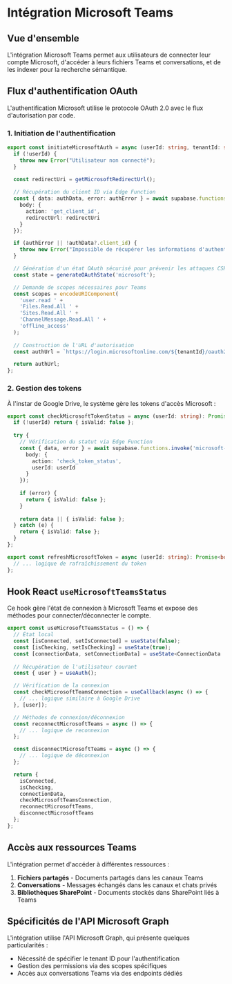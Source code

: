 
# Intégration Microsoft Teams

## Vue d'ensemble

L'intégration Microsoft Teams permet aux utilisateurs de connecter leur compte Microsoft, d'accéder à leurs fichiers Teams et conversations, et de les indexer pour la recherche sémantique.

## Flux d'authentification OAuth

L'authentification Microsoft utilise le protocole OAuth 2.0 avec le flux d'autorisation par code.

### 1. Initiation de l'authentification

```typescript
export const initiateMicrosoftAuth = async (userId: string, tenantId: string): Promise<string> => {
  if (!userId) {
    throw new Error("Utilisateur non connecté");
  }

  const redirectUri = getMicrosoftRedirectUrl();
  
  // Récupération du client ID via Edge Function
  const { data: authData, error: authError } = await supabase.functions.invoke('microsoft-oauth', {
    body: { 
      action: 'get_client_id',
      redirectUrl: redirectUri
    }
  });

  if (authError || !authData?.client_id) {
    throw new Error("Impossible de récupérer les informations d'authentification");
  }

  // Génération d'un état OAuth sécurisé pour prévenir les attaques CSRF
  const state = generateOAuthState('microsoft');

  // Demande de scopes nécessaires pour Teams
  const scopes = encodeURIComponent(
    'user.read ' +
    'Files.Read.All ' +
    'Sites.Read.All ' +
    'ChannelMessage.Read.All ' +
    'offline_access'
  );
  
  // Construction de l'URL d'autorisation
  const authUrl = `https://login.microsoftonline.com/${tenantId}/oauth2/v2.0/authorize?...`;

  return authUrl;
};
```

### 2. Gestion des tokens

À l'instar de Google Drive, le système gère les tokens d'accès Microsoft :

```typescript
export const checkMicrosoftTokenStatus = async (userId: string): Promise<{isValid: boolean, expiresIn?: number}> => {
  if (!userId) return { isValid: false };
  
  try {
    // Vérification du statut via Edge Function
    const { data, error } = await supabase.functions.invoke('microsoft-oauth', {
      body: { 
        action: 'check_token_status', 
        userId: userId
      }
    });
    
    if (error) {
      return { isValid: false };
    }
    
    return data || { isValid: false };
  } catch (e) {
    return { isValid: false };
  }
};

export const refreshMicrosoftToken = async (userId: string): Promise<boolean> => {
  // ... logique de rafraîchissement du token
};
```

## Hook React `useMicrosoftTeamsStatus`

Ce hook gère l'état de connexion à Microsoft Teams et expose des méthodes pour connecter/déconnecter le compte.

```typescript
export const useMicrosoftTeamsStatus = () => {
  // État local
  const [isConnected, setIsConnected] = useState(false);
  const [isChecking, setIsChecking] = useState(true);
  const [connectionData, setConnectionData] = useState<ConnectionData | null>(null);
  
  // Récupération de l'utilisateur courant
  const { user } = useAuth();

  // Vérification de la connexion
  const checkMicrosoftTeamsConnection = useCallback(async () => {
    // ... logique similaire à Google Drive
  }, [user]);

  // Méthodes de connexion/déconnexion
  const reconnectMicrosoftTeams = async () => {
    // ... logique de reconnexion
  };

  const disconnectMicrosoftTeams = async () => {
    // ... logique de déconnexion
  };

  return {
    isConnected,
    isChecking,
    connectionData,
    checkMicrosoftTeamsConnection,
    reconnectMicrosoftTeams,
    disconnectMicrosoftTeams
  };
};
```

## Accès aux ressources Teams

L'intégration permet d'accéder à différentes ressources :

1. **Fichiers partagés** - Documents partagés dans les canaux Teams
2. **Conversations** - Messages échangés dans les canaux et chats privés
3. **Bibliothèques SharePoint** - Documents stockés dans SharePoint liés à Teams

## Spécificités de l'API Microsoft Graph

L'intégration utilise l'API Microsoft Graph, qui présente quelques particularités :

- Nécessité de spécifier le tenant ID pour l'authentification
- Gestion des permissions via des scopes spécifiques
- Accès aux conversations Teams via des endpoints dédiés
